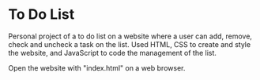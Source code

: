# To Do List
Personal project of a to do list on a website where a user can add, remove, check and uncheck a task on the list. Used HTML, CSS to create and style the website, and JavaScript to code the management of the list. 

Open the website with "index.html" on a web browser.
